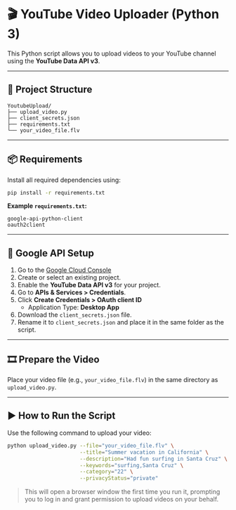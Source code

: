 # 🎬 YouTube Video Uploader (Python 3)

This Python script allows you to upload videos to your YouTube channel using the **YouTube Data API v3**.

---

## 📁 Project Structure

```
YoutubeUpload/
├── upload_video.py
├── client_secrets.json
├── requirements.txt
└── your_video_file.flv
```

---

## 📦 Requirements

Install all required dependencies using:

```bash
pip install -r requirements.txt
```

**Example `requirements.txt`:**

```
google-api-python-client
oauth2client
```

---

## 🔐 Google API Setup

1. Go to the [Google Cloud Console](https://console.cloud.google.com/)
2. Create or select an existing project.
3. Enable the **YouTube Data API v3** for your project.
4. Go to **APIs & Services > Credentials**.
5. Click **Create Credentials > OAuth client ID**
   - Application Type: **Desktop App**
6. Download the `client_secrets.json` file.
7. Rename it to `client_secrets.json` and place it in the same folder as the script.

---

## 🎞️ Prepare the Video

Place your video file (e.g., `your_video_file.flv`) in the same directory as `upload_video.py`.

---

## ▶️ How to Run the Script

Use the following command to upload your video:

```bash
python upload_video.py --file="your_video_file.flv" \
                       --title="Summer vacation in California" \
                       --description="Had fun surfing in Santa Cruz" \
                       --keywords="surfing,Santa Cruz" \
                       --category="22" \
                       --privacyStatus="private"
```

> This will open a browser window the first time you run it, prompting you to log in and grant permission to upload videos on your behalf.

